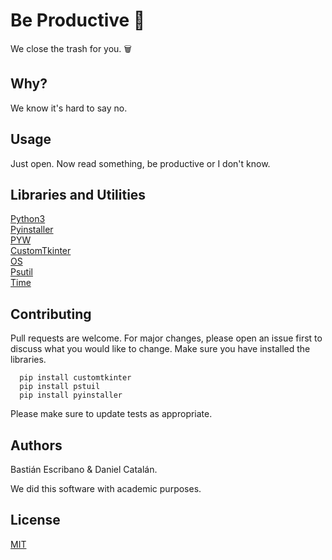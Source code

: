 # Be Productive 🚀

We close the trash for you. 🗑️


## Why?

We know it's hard to say no.

## Usage

Just open. Now read something, be productive or I don't know.


## Libraries and Utilities

[Python3](https://www.python.org)                                                                                      
[Pyinstaller](http://pyinstaller.org/)                         
[PYW](https://www.python.org/search/?q=pyw&submit=)                        
[CustomTkinter](https://libraries.io/pypi/customtkinter)                  
[OS](https://docs.python.org/3/library/os.html)                  
[Psutil](https://pypi.org/project/psutil/)                  
[Time](https://docs.python.org/3/library/time.html)                  


## Contributing

Pull requests are welcome. For major changes, please open an issue first to discuss what you would like to change.
Make sure you have installed the libraries.

      pip install customtkinter
      pip install pstuil
      pip install pyinstaller

Please make sure to update tests as appropriate.

## Authors

Bastián Escribano & Daniel Catalán.                            

We did this software with academic purposes.             
     
    

## License

[MIT](https://choosealicense.com/licenses/mit/)
